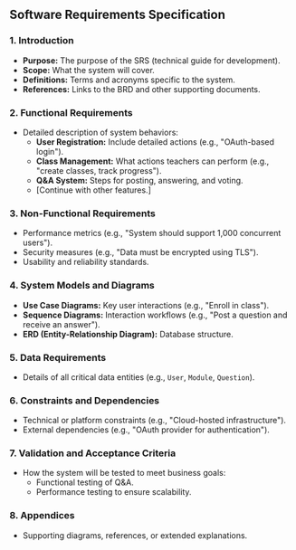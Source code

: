 ## **Software Requirements Specification**

### **1. Introduction**
- **Purpose:** The purpose of the SRS (technical guide for development).
- **Scope:** What the system will cover.
- **Definitions:** Terms and acronyms specific to the system.
- **References:** Links to the BRD and other supporting documents.

### **2. Functional Requirements**
- Detailed description of system behaviors:
  - **User Registration:** Include detailed actions (e.g., "OAuth-based login").
  - **Class Management:** What actions teachers can perform (e.g., "create classes, track progress").
  - **Q&A System:** Steps for posting, answering, and voting.
  - [Continue with other features.]

### **3. Non-Functional Requirements**
- Performance metrics (e.g., "System should support 1,000 concurrent users").
- Security measures (e.g., "Data must be encrypted using TLS").
- Usability and reliability standards.

### **4. System Models and Diagrams**
- **Use Case Diagrams:** Key user interactions (e.g., "Enroll in class").
- **Sequence Diagrams:** Interaction workflows (e.g., "Post a question and receive an answer").
- **ERD (Entity-Relationship Diagram):** Database structure.

### **5. Data Requirements**
- Details of all critical data entities (e.g., `User`, `Module`, `Question`).

### **6. Constraints and Dependencies**
- Technical or platform constraints (e.g., "Cloud-hosted infrastructure").
- External dependencies (e.g., "OAuth provider for authentication").

### **7. Validation and Acceptance Criteria**
- How the system will be tested to meet business goals:
  - Functional testing of Q&A.
  - Performance testing to ensure scalability.

### **8. Appendices**
- Supporting diagrams, references, or extended explanations.
